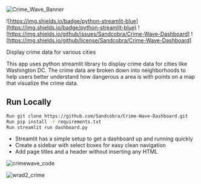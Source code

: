 ![Crime_Wave_Banner](https://user-images.githubusercontent.com/20058009/174626710-23055f36-ece9-4686-a808-8de222bb98d0.png)

![https://img.shields.io/badge/python-streamlit-blue](https://img.shields.io/badge/python-streamlit-blue)
![https://img.shields.io/github/issues/Sandcobra/Crime-Wave-Dashboard]
![https://img.shields.io/github/license/Sandcobra/Crime-Wave-Dashboard]

Display crime data for various cities

This app uses python streamlit library to display crime data for cities like Washington DC. The crime data are broken down into neighborhoods to help users better understand how dangerous a area is with points on a map that visualize the crime data.

## Run Locally
```bash
Run git clone https://github.com/Sandcobra/Crime-Wave-Dashboard.git
Run pip install -r requirements.txt
Run streamlit run dashboard.py
```

- Streamlit has a simple setup to get a dashboard up and running quickly
- Create a sidebar with select boxes for easy clean navigation
- Add page titles and a header without inserting any HTML

![crimewave_code](https://user-images.githubusercontent.com/20058009/174624366-f796e886-bf4a-4cbb-ab4c-5d80118e935a.png)


![wrad2_crime](https://user-images.githubusercontent.com/20058009/174487526-baed2437-b785-4ad2-9cee-7ff835f54fde.JPG)
